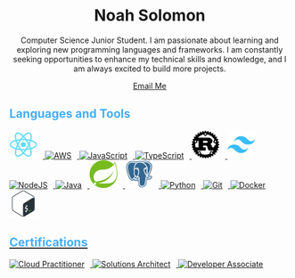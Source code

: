 <h1 align = "center" >Noah Solomon</h1>

<p align = "center">Computer Science Junior Student. I am passionate about learning and exploring new programming languages and frameworks. I am constantly seeking opportunities to enhance my technical skills and knowledge, and I am always excited to build more projects.
<br>
<div align="center">
  <a href="mailto:noahsolomon2003@gmail.com">Email Me</a>
</div>
</p>

<h2 style="color: #44AEFB">Languages and Tools</h2>
<a href="https://react.dev" target="_blank" rel="noreferrer">
  <img alt="React" height="50px" style="padding-right:10px;" src="https://github.com/devicons/devicon/blob/master/icons/react/react-original.svg"/>
  </a>
  <a href="https://aws.amazon.com" target="_blank" rel="noreferrer">
  <img alt="AWS" height="70px" style="padding-right:10px;" 
    src="https://github.com/noahgsolomon/noahgsolomon/assets/111200060/ae4603bf-6044-4f54-ad3e-f1dcdbf97a48"/>
  </a>
<a href="https://developer.mozilla.org/en-US/docs/Web/JavaScript" target="_blank" rel="noreferrer">
      <img  alt="JavaScript" height="50px" style="padding-right:10px;" src="https://cdn.jsdelivr.net/gh/devicons/devicon/icons/javascript/javascript-plain.svg"/>
  </a>
  <a href="https://www.typescriptlang.org/" target="_blank" rel="noreferrer">
      <img  alt="TypeScript" height="50px" style="padding-right:10px; ;" src="https://cdn.jsdelivr.net/gh/devicons/devicon/icons/typescript/typescript-plain.svg"/>
  </a>
  <a href="https://doc.rust-lang.org/book/" target="_blank" rel="noreferrer">
      <img  alt="Rust" height="50px" style="padding-right:10px; ;" src="https://github.com/devicons/devicon/blob/master/icons/rust/rust-plain.svg"/>
  </a>
 <a href="https://www.tailwindcss.com/" target="_blank" rel="noreferrer">
      <img  alt="TypeScript" height="50px" style="padding-right:10px; ;" src="https://github.com/devicons/devicon/blob/master/icons/tailwindcss/tailwindcss-plain.svg"/>
  </a>

  <a href="https://nodejs.org/en/" target="_blank" rel="noreferrer">
      <img  alt="NodeJS" height="50px" style="padding-right:10px;" src="https://cdn.jsdelivr.net/gh/devicons/devicon/icons/nodejs/nodejs-original.svg"/>
  </a>
  <a href="https://www.java.com/en/" target="_blank" rel="noreferrer">
      <img  alt="Java" height="50px" style="padding-right:10px;" src="https://cdn.jsdelivr.net/gh/devicons/devicon/icons/java/java-original.svg"/>
  </a>   
  <a href="https://spring.io/" target="_blank" rel="noreferrer">
  <img alt="Spring Framework" height="50px" style="padding-right:10px;" src="https://github.com/devicons/devicon/blob/v2.15.1/icons/spring/spring-original.svg"/>
</a>
<a href="https://www.postgresql.org/about/" target="_blank" rel="noreferrer">
  <img alt="PostgreSQL" height="50px" style="padding-right:10px;" src="https://github.com/devicons/devicon/blob/v2.15.1/icons/postgresql/postgresql-plain.svg"/>
</a>
  <a href="https://www.python.org/" target="_blank" rel="noreferrer">
      <img  alt="Python" height="50px" style="padding-right:10px;" src="https://cdn.jsdelivr.net/gh/devicons/devicon/icons/python/python-original.svg"/>
  </a>
  <a href="https://git-scm.com/" target="_blank" rel="noreferrer">
      <img  alt="Git" height="50px" style="padding-right:10px;" src="https://cdn.jsdelivr.net/gh/devicons/devicon/icons/git/git-original.svg"/>
  </a>
  <a href="https://www.docker.com/" target="_blank" rel="noreferrer">
      <img  alt="Docker" height="50px" style="padding-right:10px;" src="https://cdn.jsdelivr.net/gh/devicons/devicon/icons/docker/docker-plain-wordmark.svg"/>
  </a>
  <a href="https://www.javatpoint.com/bash-introduction" target="_blank" rel="noreferrer">
  <img alt="Bash" height="50px" style="padding-right:10px;" src="https://github.com/devicons/devicon/blob/v2.15.1/icons/bash/bash-original.svg"/>
<h2 style="color: #44AEFB">Certifications</h2>
<a href="https://aws.amazon.com/certification/certified-cloud-practitioner/" target="_blank" rel="noreferrer">
  <img alt="Cloud Practitioner" height="100px" style="padding-right:10px;" src="https://github.com/noahgsolomon/noahgsolomon/assets/111200060/081ecf57-8d91-4af0-a089-bceb27291f91"/>
  <a href="https://aws.amazon.com/certification/certified-solutions-architect-associate/" target="_blank" rel="noreferrer">
  <img alt="Solutions Architect" height="100px" style="padding-right:10px;" src=https://github.com/noahgsolomon/noahgsolomon/assets/111200060/bbb2bd43-f230-45f8-9894-a93c928f8412
/>
<a href="https://aws.amazon.com/certification/certified-developer-associate/" target="_blank" rel="noreferrer">
  <img alt="Developer Associate" height="100px" style="padding-right:10px;" src=https://cloudacademy-com.cdn.ampproject.org/i/s/cloudacademy.com/wp-content/uploads/2022/10/DVA.png
/>
